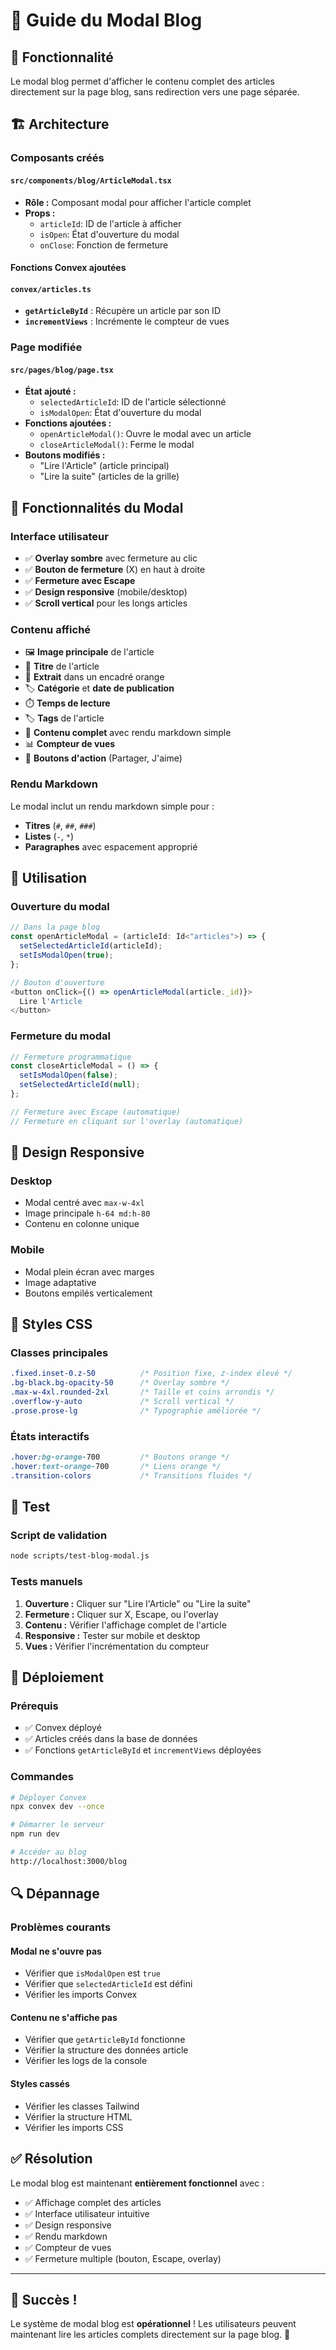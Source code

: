 # 📖 Guide du Modal Blog

## 🎯 Fonctionnalité

Le modal blog permet d'afficher le contenu complet des articles directement sur la page blog, sans redirection vers une page séparée.

## 🏗️ Architecture

### **Composants créés**

#### **`src/components/blog/ArticleModal.tsx`**
- **Rôle :** Composant modal pour afficher l'article complet
- **Props :**
  - `articleId`: ID de l'article à afficher
  - `isOpen`: État d'ouverture du modal
  - `onClose`: Fonction de fermeture

#### **Fonctions Convex ajoutées**

#### **`convex/articles.ts`**
- **`getArticleById`** : Récupère un article par son ID
- **`incrementViews`** : Incrémente le compteur de vues

### **Page modifiée**

#### **`src/pages/blog/page.tsx`**
- **État ajouté :**
  - `selectedArticleId`: ID de l'article sélectionné
  - `isModalOpen`: État d'ouverture du modal
- **Fonctions ajoutées :**
  - `openArticleModal()`: Ouvre le modal avec un article
  - `closeArticleModal()`: Ferme le modal
- **Boutons modifiés :**
  - "Lire l'Article" (article principal)
  - "Lire la suite" (articles de la grille)

## 🎨 Fonctionnalités du Modal

### **Interface utilisateur**
- ✅ **Overlay sombre** avec fermeture au clic
- ✅ **Bouton de fermeture** (X) en haut à droite
- ✅ **Fermeture avec Escape**
- ✅ **Design responsive** (mobile/desktop)
- ✅ **Scroll vertical** pour les longs articles

### **Contenu affiché**
- 🖼️ **Image principale** de l'article
- 📝 **Titre** de l'article
- 📄 **Extrait** dans un encadré orange
- 🏷️ **Catégorie** et **date de publication**
- ⏱️ **Temps de lecture**
- 🏷️ **Tags** de l'article
- 📖 **Contenu complet** avec rendu markdown simple
- 📊 **Compteur de vues**
- 🔄 **Boutons d'action** (Partager, J'aime)

### **Rendu Markdown**
Le modal inclut un rendu markdown simple pour :
- **Titres** (`#`, `##`, `###`)
- **Listes** (`-`, `*`)
- **Paragraphes** avec espacement approprié

## 🔧 Utilisation

### **Ouverture du modal**
```typescript
// Dans la page blog
const openArticleModal = (articleId: Id<"articles">) => {
  setSelectedArticleId(articleId);
  setIsModalOpen(true);
};

// Bouton d'ouverture
<button onClick={() => openArticleModal(article._id)}>
  Lire l'Article
</button>
```

### **Fermeture du modal**
```typescript
// Fermeture programmatique
const closeArticleModal = () => {
  setIsModalOpen(false);
  setSelectedArticleId(null);
};

// Fermeture avec Escape (automatique)
// Fermeture en cliquant sur l'overlay (automatique)
```

## 📱 Design Responsive

### **Desktop**
- Modal centré avec `max-w-4xl`
- Image principale `h-64 md:h-80`
- Contenu en colonne unique

### **Mobile**
- Modal plein écran avec marges
- Image adaptative
- Boutons empilés verticalement

## 🎨 Styles CSS

### **Classes principales**
```css
.fixed.inset-0.z-50          /* Position fixe, z-index élevé */
.bg-black.bg-opacity-50      /* Overlay sombre */
.max-w-4xl.rounded-2xl       /* Taille et coins arrondis */
.overflow-y-auto             /* Scroll vertical */
.prose.prose-lg              /* Typographie améliorée */
```

### **États interactifs**
```css
.hover:bg-orange-700         /* Boutons orange */
.hover:text-orange-700       /* Liens orange */
.transition-colors           /* Transitions fluides */
```

## 🧪 Test

### **Script de validation**
```bash
node scripts/test-blog-modal.js
```

### **Tests manuels**
1. **Ouverture :** Cliquer sur "Lire l'Article" ou "Lire la suite"
2. **Fermeture :** Cliquer sur X, Escape, ou l'overlay
3. **Contenu :** Vérifier l'affichage complet de l'article
4. **Responsive :** Tester sur mobile et desktop
5. **Vues :** Vérifier l'incrémentation du compteur

## 🚀 Déploiement

### **Prérequis**
- ✅ Convex déployé
- ✅ Articles créés dans la base de données
- ✅ Fonctions `getArticleById` et `incrementViews` déployées

### **Commandes**
```bash
# Déployer Convex
npx convex dev --once

# Démarrer le serveur
npm run dev

# Accéder au blog
http://localhost:3000/blog
```

## 🔍 Dépannage

### **Problèmes courants**

#### **Modal ne s'ouvre pas**
- Vérifier que `isModalOpen` est `true`
- Vérifier que `selectedArticleId` est défini
- Vérifier les imports Convex

#### **Contenu ne s'affiche pas**
- Vérifier que `getArticleById` fonctionne
- Vérifier la structure des données article
- Vérifier les logs de la console

#### **Styles cassés**
- Vérifier les classes Tailwind
- Vérifier la structure HTML
- Vérifier les imports CSS

## ✅ Résolution

Le modal blog est maintenant **entièrement fonctionnel** avec :
- ✅ Affichage complet des articles
- ✅ Interface utilisateur intuitive
- ✅ Design responsive
- ✅ Rendu markdown
- ✅ Compteur de vues
- ✅ Fermeture multiple (bouton, Escape, overlay)

---

## 🎉 Succès !

Le système de modal blog est **opérationnel** ! Les utilisateurs peuvent maintenant lire les articles complets directement sur la page blog. 🚀
